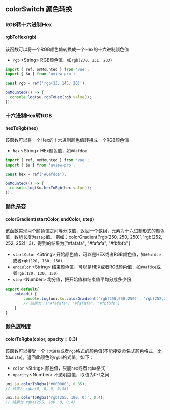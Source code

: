 ## colorSwitch 颜色转换

<demo-model url="/pages/library/colorSwitch/index"></demo-model>


### RGB转十六进制Hex

#### rgbToHex(rgb)

该函数可以将一个RGB颜色值转换成一个Hex的十六进制颜色值

- `rgb` <String\> RGB颜色值，如`rgb(230, 231, 233)`

```js
import { ref, onMounted } from 'vue';
import { $u } from 'uview-pro';

const rgb = ref('rgb(13, 145, 20)');

onMounted(() => {
  console.log($u.rgbToHex(rgb.value));
});
```


### 十六进制Hex转RGB

#### hexToRgb(hex)

该函数可以将一个Hex的十六进制颜色值转换成一个RGB颜色值

- `hex` <String\> HEx颜色值，如`#0afdce`

```js
import { ref, onMounted } from 'vue';
import { $u } from 'uview-pro';

const hex = ref('#0afdce');

onMounted(() => {
  console.log($u.hexToRgb(hex.value));
});
```


### 颜色渐变

#### colorGradient(startColor, endColor, step)

该函数实现两个颜色值之间等分取值，返回一个数组，元素为十六进制形式的颜色值，数组长度为`step`值。 
例如：colorGradient('rgb(250, 250, 250)', 'rgb(252, 252, 252)', 3)，得到的结果为["#fafafa", "#fafafa", "#fbfbfb"]

- `startColor` <String\> 开始颜色值，可以是HEX或者RGB颜色值，如`#0afdce`或者`rgb(120, 130, 150)`
- `endColor` <String\> 结束颜色值，可以是HEX或者RGB颜色值，如`#0afdce`或者`rgb(120, 130, 150)`
- `step` <Number\> 均分值，把开始值和结束值平均分成多少份

```js
export default{
	onLoad() {
		console.log(uni.$u.colorGradient('rgb(250,250,250)', 'rgb(252,252,252)', 3));
		// 结果为：["#fafafa", "#fafafa", "#fbfbfb"]
	}
}
```


### 颜色透明度

#### colorToRgba(color, opacity = 0.3)

该函数可以接受一个`十六进制`或者`rgb`格式的颜色值(不能接受命名式颜色格式，比如`white`)，返回此颜色的`rgba`格式值，如下：

- `color` <String\> 颜色值，只能`hex`或者`rgba`格式
- `opacity` <Number\> 不透明度值，取值为0-1之间


```js
uni.$u.colorToRgba('#000000', 0.35);
// 结果为 rgba(0, 0, 0, 0.35)

uni.$u.colorToRgba('rgb(255, 180, 0)', 0.4);
// 结果为 rgba(255, 180, 0, 0.4)
```


